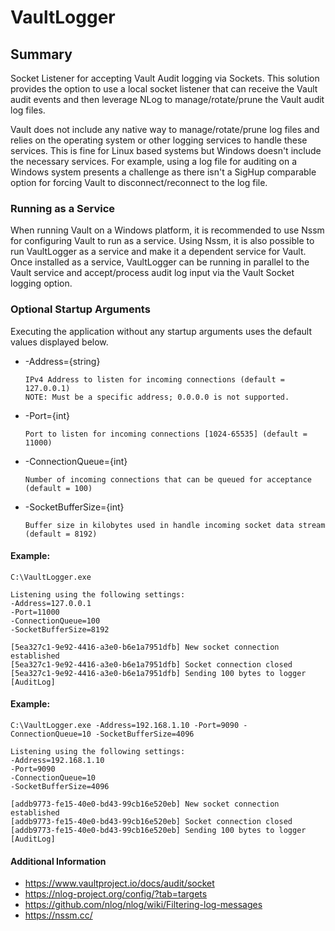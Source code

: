 # VaultLogger

## Summary
Socket Listener for accepting Vault Audit logging via Sockets.  This solution provides the option to use a local socket listener that can receive the Vault audit events and then leverage NLog to manage/rotate/prune the Vault audit log files.

Vault does not include any native way to manage/rotate/prune log files and relies on the operating system or other logging services to handle these services.  This is fine for Linux based systems but Windows doesn't include the necessary services.  For example, using a log file for auditing on a Windows system presents a challenge as there isn't a SigHup comparable option for forcing Vault to disconnect/reconnect to the log file.

### Running as a Service
When running Vault on a Windows platform, it is recommended to use Nssm for configuring Vault to run as a service.  Using Nssm, it is also possible to run VaultLogger as a service and make it a dependent service for Vault.  Once installed as a service, VaultLogger can be running in parallel to the Vault service and accept/process audit log input via the Vault Socket logging option. 

### Optional Startup Arguments
Executing the application without any startup arguments uses the default values displayed below.

  * -Address={string}
  
        IPv4 Address to listen for incoming connections (default = 127.0.0.1)
        NOTE: Must be a specific address; 0.0.0.0 is not supported.
  * -Port={int}
  
        Port to listen for incoming connections [1024-65535] (default = 11000)
  * -ConnectionQueue={int}
  
        Number of incoming connections that can be queued for acceptance (default = 100)
  * -SocketBufferSize={int}

        Buffer size in kilobytes used in handle incoming socket data stream (default = 8192)

#### Example:
```
C:\VaultLogger.exe

Listening using the following settings:
-Address=127.0.0.1
-Port=11000
-ConnectionQueue=100
-SocketBufferSize=8192

[5ea327c1-9e92-4416-a3e0-b6e1a7951dfb] New socket connection established
[5ea327c1-9e92-4416-a3e0-b6e1a7951dfb] Socket connection closed
[5ea327c1-9e92-4416-a3e0-b6e1a7951dfb] Sending 100 bytes to logger [AuditLog]
```

#### Example:
```
C:\VaultLogger.exe -Address=192.168.1.10 -Port=9090 -ConnectionQueue=10 -SocketBufferSize=4096

Listening using the following settings:
-Address=192.168.1.10
-Port=9090
-ConnectionQueue=10
-SocketBufferSize=4096

[addb9773-fe15-40e0-bd43-99cb16e520eb] New socket connection established
[addb9773-fe15-40e0-bd43-99cb16e520eb] Socket connection closed
[addb9773-fe15-40e0-bd43-99cb16e520eb] Sending 100 bytes to logger [AuditLog]
```

#### Additional Information
  * https://www.vaultproject.io/docs/audit/socket
  * https://nlog-project.org/config/?tab=targets
  * https://github.com/nlog/nlog/wiki/Filtering-log-messages
  * https://nssm.cc/
